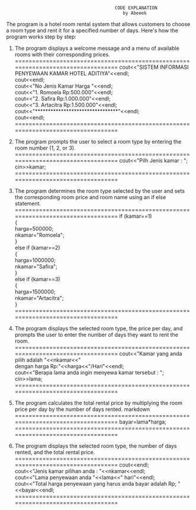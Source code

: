                                              CODE EXPLANATION
                                                by Abeeek

The program is a hotel room rental system that allows customers to choose a room type and rent it for a specified number of days.
Here's how the program works step by step:

1. The program displays a welcome message and a menu of available rooms with their corresponding prices.
=================================================================================
	     cout<<"SISTEM INFORMASI PENYEWAAN KAMAR HOTEL ADITIYA"<<endl;           
       cout<<endl;                                                            
       cout<<"No   Jenis Kamar          Harga "<<endl;                        
       cout<<"1.   Romoela              Rp:500.000"<<endl;                     
       cout<<"2.   Safira               Rp:1.000.000"<<endl;                   
       cout<<"3.   Artacitra            Rp:1.500.000"<<endl;                   
       cout<<"********************************"<<endl;                         
       cout<<endl;                                                             
=================================================================================

2. The program prompts the user to select a room type by entering the room number (1, 2, or 3).
=================================================================================
       cout<<"Pilh Jenis kamar : ";                                            
       cin>>kamar;                                                             
=================================================================================

3. The program determines the room type selected by the user and sets the corresponding room price and room name using an if else statement.
=================================================================================
        if (kamar==1)                                                          
        {                                                                      
          harga=500000;                                                        
          nkamar="Romoela";                                                    
        }                                                                      
        else if (kamar==2)                                                     
        {                                                                      
          harga=1000000;                                                       
          nkamar="Safira";                                                     
        }                                                                      
        else if (kamar==3)                                                     
        {                                                                      
          harga=1500000;                                                       
          nkamar="Artacitra";                                                  
        }                                                                      
=================================================================================

4. The program displays the selected room type, the price per day, and prompts the user to enter the number of days they want to rent the room.
=================================================================================
	  cout<<"Kamar yang anda pilih adalah "<<nkamar<<"                            
    dengan harga Rp:"<<harga<<"/Hari"<<endl;                                       
	  cout<<"Berapa lama anda ingin menyewa kamar tersebut : ";                   
	  cin>>lama;                                                                  
=================================================================================

5. The program calculates the total rental price by multiplying the room price per day by the number of days rented.
markdown
=================================================================================
    bayar=lama*harga;                                                            
=================================================================================

6. The program displays the selected room type, the number of days rented, and the total rental price.
=================================================================================
 	  cout<<endl;                                                                                
 	  cout<<"Jenis kamar pilihan anda : "<<nkamar<<endl;                                          
 	  cout<<"Lama penyewaan anda "<<lama<<" hari"<<endl;                                        
   	cout<<"Total harga penyewaan yang harus anda bayar adalah  Rp; "<<bayar<<endl;   
=================================================================================
